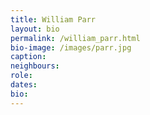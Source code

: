 ```yaml
---
title: William Parr
layout: bio
permalink: /william_parr.html
bio-image: /images/parr.jpg
caption:
neighbours:
role:
dates:
bio:
---
```


